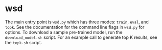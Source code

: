 # wsd

The main entry point is `wsd.py` which has three modes: `train`,
`eval`, and `topk`. See the documentation for the command line flags
in `wsd.py` for options. To download a sample pre-trained model, run
the `download_model.sh` script. For an example call to generate top K
results, see the `topk.sh` script.
